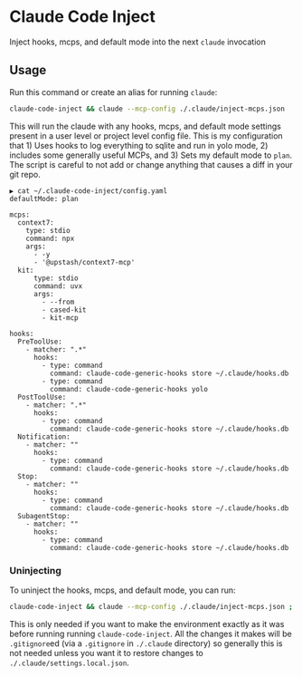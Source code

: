 # Claude Code Inject

Inject hooks, mcps, and default mode into the next `claude` invocation

## Usage

Run this command or create an alias for running `claude`:

```bash
claude-code-inject && claude --mcp-config ./.claude/inject-mcps.json
```

This will run the claude with any hooks, mcps, and default mode settings present in a user level or project level config file. This is my configuration that 1) Uses hooks to log everything to sqlite and run in yolo mode, 2) includes some generally useful MCPs, and 3) Sets my default mode to `plan`. The script is careful to not add or change anything that causes a diff in your git repo.

```
▶ cat ~/.claude-code-inject/config.yaml
defaultMode: plan

mcps:
  context7:
    type: stdio
    command: npx
    args:
      - -y
      - '@upstash/context7-mcp'
  kit:
      type: stdio
      command: uvx
      args:
        - --from
        - cased-kit
        - kit-mcp

hooks:
  PreToolUse:
    - matcher: ".*"
      hooks:
        - type: command
          command: claude-code-generic-hooks store ~/.claude/hooks.db
        - type: command
          command: claude-code-generic-hooks yolo
  PostToolUse:
    - matcher: ".*"
      hooks:
        - type: command
          command: claude-code-generic-hooks store ~/.claude/hooks.db
  Notification:
    - matcher: ""
      hooks:
        - type: command
          command: claude-code-generic-hooks store ~/.claude/hooks.db
  Stop:
    - matcher: ""
      hooks:
        - type: command
          command: claude-code-generic-hooks store ~/.claude/hooks.db
  SubagentStop:
    - matcher: ""
      hooks:
        - type: command
          command: claude-code-generic-hooks store ~/.claude/hooks.db
```

### Uninjecting

To uninject the hooks, mcps, and default mode, you can run:

```bash
claude-code-inject && claude --mcp-config ./.claude/inject-mcps.json ; claude-inject --uninject
```

This is only needed if you want to make the environment exactly as it was before running running `claude-code-inject`. All the changes it makes will be `.gitignore`ed (via a `.gitignore` in `./.claude` directory) so generally this is not needed unless you want it to restore changes to `./.claude/settings.local.json`.

